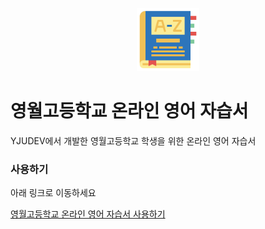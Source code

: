 <p align="center">
<img src="./files/img/english.png" width="20%" height="20%" alt="mainimg"></img>
</p>

영월고등학교 온라인 영어 자습서
===

YJUDEV에서 개발한 영월고등학교 학생을 위한 온라인 영어 자습서


### 사용하기

아래 링크로 이동하세요  

[영월고등학교 온라인 영어 자습서 사용하기](https://ywhs-english.com/main_page/index.html)
